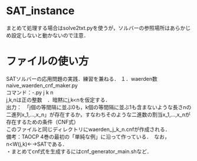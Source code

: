 # SAT_instance
まとめて処理する場合はsolve2txt.pyを使うが，ソルバーの参照場所はあらかじめ設定しないと動かないので注意．
# ファイルの使い方
SATソルバーの応用問題の実践．練習を兼ねる．
１．waerden数
naive_waerden_cnf_maker.py<br>
コマンド：-.py j k n<br>
j,k,nは正の整数　．暗黙にj,k<nを仮定する．<br>
出力：　「j個の等間隔に並ぶ0も，k個の等間隔に並ぶ1も含まないような長さnの二進列x_1,...,x_n」が存在するか，すなわちそのような二進数の割当x_1,...,x_nが存在するための条件（CNF式）<br>
このファイルと同じディレクトリにwaerden_j_k_n.cnfが作成される．<br>
備考：TAOCP 4巻の最初の「単純な例」に沿って作っている．　なお，n<W(j,k)←→SATである．<br>
・まとめてcnf式を生成するにはcnf_generator_main.shなど．
